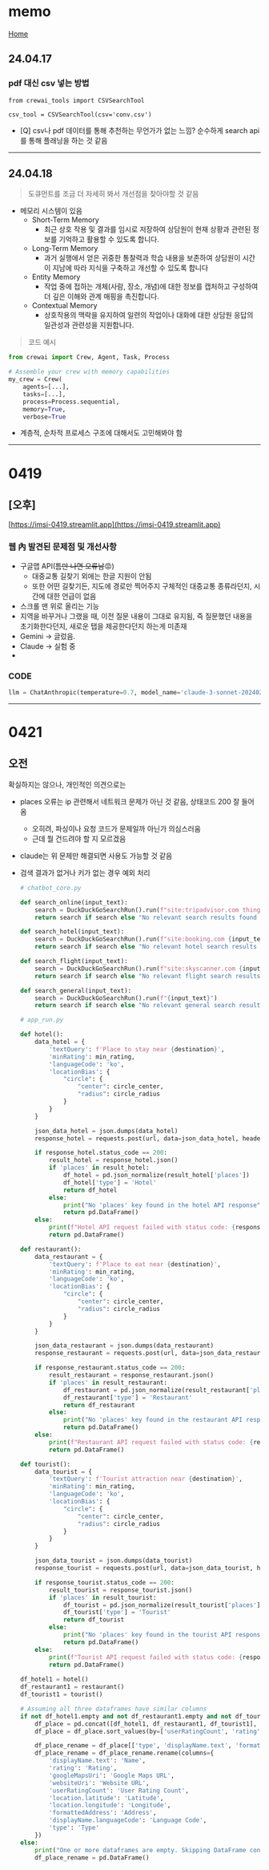 # memo

[Home](https://docs.crewai.com/)

## 24.04.17

### pdf 대신 csv 넣는 방법

```
from crewai_tools import CSVSearchTool

csv_tool = CSVSearchTool(csv='conv.csv')

```

- [Q] csv나 pdf 데이터를 통해 추천하는 무언가가 없는 느낌? 순수하게 search api를 통해 플래닝을 하는 것 같음

---

## 24.04.18

> 도큐먼트를 조금 더 자세히 봐서 개선점을 찾아야할 것 같음
> 
- 메모리 시스템이 있음
    - Short-Term Memory
        - 최근 상호 작용 및 결과를 임시로 저장하여 상담원이 현재 상황과 관련된 정보를 기억하고 활용할 수 있도록 합니다.
    - Long-Term Memory
        - 과거 실행에서 얻은 귀중한 통찰력과 학습 내용을 보존하여 상담원이 시간이 지남에 따라 지식을 구축하고 개선할 수 있도록 합니다
    - Entity Memory
        - 작업 중에 접하는 개체(사람, 장소, 개념)에 대한 정보를 캡처하고 구성하여 더 깊은 이해와 관계 매핑을 촉진합니다.
    - Contextual Memory
        - 상호작용의 맥락을 유지하여 일련의 작업이나 대화에 대한 상담원 응답의 일관성과 관련성을 지원합니다.
    

> 코드 예시
> 

```python
from crewai import Crew, Agent, Task, Process

# Assemble your crew with memory capabilities
my_crew = Crew(
    agents=[...],
    tasks=[...],
    process=Process.sequential,
    memory=True,
    verbose=True
```

- 계층적, 순차적 프로세스 구조에 대해서도 고민해봐야 함
---

# 0419
## [오후]

[https://imsi-0419.streamlit.app](https://imsi-0419.streamlit.app)

### 웹 內 발견된 문제점 및 개선사항

- 구글맵 API(~~틈만 나면 오류남~~😡)
    - 대중교통 길찾기 외에는 한글 지원이 안됨
    - 또한 어떤 길찾기든, 지도에 경로만 찍어주지 구체적인 대중교통 종류라던지, 시간에 대한 언급이 없음
- 스크롤 맨 위로 올리는 기능
- 지역을 바꾸거나 그랬을 때, 이전 질문 내용이 그대로 유지됨, 즉 질문했던 내용을 초기화한다던지, 새로운 탭을 제공한다던지 하는게 미존재
- Gemini → 글렀음.
- Claude → 실험 중
- 

### CODE

```python
llm = ChatAnthropic(temperature=0.7, model_name='claude-3-sonnet-20240229') # sonnet , opu

```
---
# 0421
## 오전

확실하지는 않으나, 개인적인 의견으로는

- places 오류는 ip 관련해서 네트워크 문제가 아닌 것 같음, 상태코드 200 잘 들어옴
    - 오히려, 파싱이나 요청 코드가 문제일까 아닌가 의심스러움
    - 근데 뭘 건드려야 할 지 모르겠음
- claude는 위 문제만 해결되면 사용도 가능할 것 같음

- 검색 결과가 없거나 키가 없는 경우 예외 처리
    
    ```python
    # chatbot_core.py
    
    def search_online(input_text):
        search = DuckDuckGoSearchRun().run(f"site:tripadvisor.com things to do{input_text}")
        return search if search else "No relevant search results found on TripAdvisor."
    
    def search_hotel(input_text):
        search = DuckDuckGoSearchRun().run(f"site:booking.com {input_text}")
        return search if search else "No relevant hotel search results found on Booking.com."
    
    def search_flight(input_text):
        search = DuckDuckGoSearchRun().run(f"site:skyscanner.com {input_text}")
        return search if search else "No relevant flight search results found on Skyscanner."
    
    def search_general(input_text):
        search = DuckDuckGoSearchRun().run(f"{input_text}")
        return search if search else "No relevant general search results found."
    ```
    
    ```python
    # app_run.py
    
    def hotel():
        data_hotel = {
            'textQuery': f'Place to stay near {destination}',
            'minRating': min_rating,
            'languageCode': 'ko',
            'locationBias': {
                "circle": {
                    "center": circle_center,
                    "radius": circle_radius
                }
            }
        }
    
        json_data_hotel = json.dumps(data_hotel)
        response_hotel = requests.post(url, data=json_data_hotel, headers=headers_place)
    
        if response_hotel.status_code == 200:
            result_hotel = response_hotel.json()
            if 'places' in result_hotel:
                df_hotel = pd.json_normalize(result_hotel['places'])
                df_hotel['type'] = 'Hotel'
                return df_hotel
            else:
                print("No 'places' key found in the hotel API response")
                return pd.DataFrame()
        else:
            print(f"Hotel API request failed with status code: {response_hotel.status_code}")
            return pd.DataFrame()
    
    def restaurant():
        data_restaurant = {
            'textQuery': f'Place to eat near {destination}',
            'minRating': min_rating,
            'languageCode': 'ko',
            'locationBias': {
                "circle": {
                    "center": circle_center,
                    "radius": circle_radius
                }
            }
        }
    
        json_data_restaurant = json.dumps(data_restaurant)
        response_restaurant = requests.post(url, data=json_data_restaurant, headers=headers_place)
    
        if response_restaurant.status_code == 200:
            result_restaurant = response_restaurant.json()
            if 'places' in result_restaurant:
                df_restaurant = pd.json_normalize(result_restaurant['places'])
                df_restaurant['type'] = 'Restaurant'
                return df_restaurant
            else:
                print("No 'places' key found in the restaurant API response")
                return pd.DataFrame()
        else:
            print(f"Restaurant API request failed with status code: {response_restaurant.status_code}")
            return pd.DataFrame()
    
    def tourist():
        data_tourist = {
            'textQuery': f'Tourist attraction near {destination}',
            'minRating': min_rating,
            'languageCode': 'ko',
            'locationBias': {
                "circle": {
                    "center": circle_center,
                    "radius": circle_radius
                }
            }
        }
    
        json_data_tourist = json.dumps(data_tourist)
        response_tourist = requests.post(url, data=json_data_tourist, headers=headers_place)
    
        if response_tourist.status_code == 200:
            result_tourist = response_tourist.json()
            if 'places' in result_tourist:
                df_tourist = pd.json_normalize(result_tourist['places'])
                df_tourist['type'] = 'Tourist'
                return df_tourist
            else:
                print("No 'places' key found in the tourist API response")
                return pd.DataFrame()
        else:
            print(f"Tourist API request failed with status code: {response_tourist.status_code}")
            return pd.DataFrame()
            
    df_hotel1 = hotel()
    df_restaurant1 = restaurant()
    df_tourist1 = tourist()
    
    # Assuming all three dataframes have similar columns
    if not df_hotel1.empty and not df_restaurant1.empty and not df_tourist1.empty:
        df_place = pd.concat([df_hotel1, df_restaurant1, df_tourist1], ignore_index=True)
        df_place = df_place.sort_values(by=['userRatingCount', 'rating'], ascending=[False, False]).reset_index(drop=True)
    
        df_place_rename = df_place[['type', 'displayName.text', 'formattedAddress', 'rating', 'userRatingCount', 'googleMapsUri', 'websiteUri', 'location.latitude', 'location.longitude', 'displayName.languageCode']]
        df_place_rename = df_place_rename.rename(columns={
            'displayName.text': 'Name',
            'rating': 'Rating',
            'googleMapsUri': 'Google Maps URL',
            'websiteUri': 'Website URL',
            'userRatingCount': 'User Rating Count',
            'location.latitude': 'Latitude',
            'location.longitude': 'Longitude',
            'formattedAddress': 'Address',
            'displayName.languageCode': 'Language Code',
            'type': 'Type'
        })
    else:
        print("One or more dataframes are empty. Skipping DataFrame concatenation and renaming.")
        df_place_rename = pd.DataFrame()
    ```
